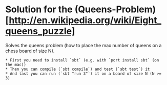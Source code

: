 # Solution for the (Queens-Problem)[http://en.wikipedia.org/wiki/Eight_queens_puzzle]

Solves the queens problem (how to place the max number of queens on a chess board of size N).

    * First you need to install `sbt` (e.g. with `port install sbt` (on the mac))
    * Then you can compile (`sbt compile`) and test (`sbt test`) it
    * And last you can run (`sbt "run 3"`) it on a board of size N (N >= 3)
